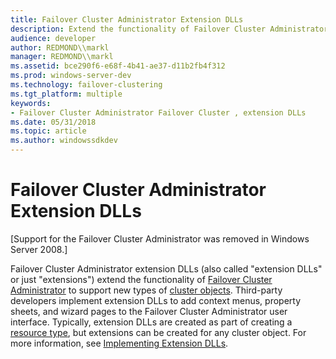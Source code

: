 ```yaml
---
title: Failover Cluster Administrator Extension DLLs
description: Extend the functionality of Failover Cluster Administrator to support new types of cluster objects.
audience: developer
author: REDMOND\\markl
manager: REDMOND\\markl
ms.assetid: bce290f6-e68f-4b41-ae37-d11b2fb4f312
ms.prod: windows-server-dev
ms.technology: failover-clustering
ms.tgt_platform: multiple
keywords:
- Failover Cluster Administrator Failover Cluster , extension DLLs
ms.date: 05/31/2018
ms.topic: article
ms.author: windowssdkdev
---
```


# Failover Cluster Administrator Extension DLLs

\[Support for the Failover Cluster Administrator was removed in Windows Server 2008.\]

Failover Cluster Administrator extension DLLs (also called "extension DLLs" or just "extensions") extend the functionality of [Failover Cluster Administrator](cluster-administrator.md) to support new types of [cluster objects](cluster-objects.md). Third-party developers implement extension DLLs to add context menus, property sheets, and wizard pages to the Failover Cluster Administrator user interface. Typically, extension DLLs are created as part of creating a [resource type](resource-types.md), but extensions can be created for any cluster object. For more information, see [Implementing Extension DLLs](implementing-extension-dlls.md).

 

 




